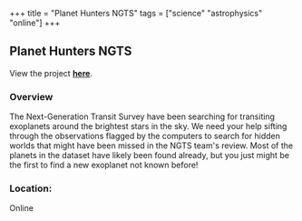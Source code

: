 +++
title = "Planet Hunters NGTS"
tags = ["science" "astrophysics" "online"]
+++

## Planet Hunters NGTS

View the project [**here**](https://www.zooniverse.org/projects/mschwamb/planet-hunters-ngts).

### Overview

The Next-Generation Transit Survey have been searching for transiting exoplanets around the brightest stars in the sky. We need your help sifting through the observations flagged by the computers to search for hidden worlds that might have been missed in the NGTS team's review. Most of the planets in the dataset have likely been found already, but you just might be the first to find a new exoplanet not known before!

### Location:
Online

